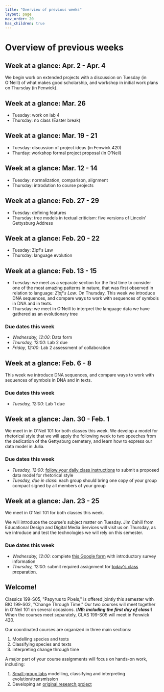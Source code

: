```yaml
---
title: "Overview of previous weeks"
layout: page
nav_order: 20
has_children: true
---
```



# Overview of previous weeks

    




## Week at a glance: Apr. 2 - Apr. 4

We begin work on extended projects with a discussion on Tuesday (in O'Neill) of what makes good scholarship, and workshop in initial work plans on Thursday (in Fenwick).



## Week at a glance: Mar. 26

- Tuesday: work on lab 4
- Thursday: no class (Easter break)


## Week at a glance: Mar. 19 - 21

- Tuesday: discussion of project ideas (in Fenwick 420)
- Thurday: workshop formal project proposal (in O'Neil)




## Week at a glance: Mar. 12 - 14

- Tuesday: normalization, comparison, alignment
- Thursday: introdution to course projects


## Week at a glance: Feb. 27 - 29

- Tuesday: defining features 
- Thursday: tree models in textual criticism: five versions of Lincoln' Gettysburg Address

## Week at a glance: Feb. 20 - 22

- Tuesday: Zipf's Law
- Thursday: language evolution


## Week at a glance: Feb. 13 - 15

- Tuesday: we meet as a separate section for the first time to consider one of the most amazing patterns in nature, that was first observed in relation to language: *Zipf's Law*. On Thursday, 
This week we introduce DNA sequences, and compare ways to work with sequences of symbols in DNA and in texts.
- Thursday: we meet in O'Neill to interpret the language data we have gathered as an evolutionary tree


### Due dates this week

- *Wednesday, 12:00*: Data form
- *Thursday, 12:00*: Lab 2 due
- *Friday, 12:00*: Lab 2 assessment of collaboration

## Week at a glance: Feb. 6 - 8

This week we introduce DNA sequences, and compare ways to work with sequences of symbols in DNA and in texts.



### Due dates this week

- *Tuesday, 12:00*: Lab 1 due


## Week at a glance: Jan. 30 - Feb. 1

We meet in in O'Neil 101 for both classes this week. We develop a model for rhetorical style that we will apply the following week to two speeches from the dedication of the Gettysburg cemetery, and learn how to express our data model in Julia.

### Due dates this week


- *Tuesday, 12:00*: [follow your daily class instructions](../classes/content+tech1/) to submit a proposed data model for rhetorical style
- *Tuesday, due in class*: each group should bring one copy of your group compact signed by all members of your group




## Week at a glance: Jan. 23 - 25

We meet in O'Neil 101 for both classes this week.

We will introduce the course's subject matter on Tuesday. Jim Cahill from Educational Design and Digital Media Services will visit us on Thursday, as we  introduce and test the technologies we will rely on this semester.


### Due dates this week

- *Wednesday, 12:00*: complete [this Google form](https://docs.google.com/forms/d/11tgd9yTntxP0_2yuO199p0tAhjGgFCk-9Jvy_Ve68eQ/edit?ts=65a96ef8) with introductory survey information
- *Thursday, 12:00*:  submit required assignment for [today's class preparation](../classes/content+tech1/).

## Welcome!

Classics 199-S05, "Papyrus to Pixels," is offered jointly this semester with BIO 199-S02, "Change Through Time."  Our two courses will meet together in O'Neil 101 on several occasions. (***NB: including the first day of class***!)  When the courses meet separately, CLAS 199-S05 will meet in Fenwick 420.

Our coordinated courses are organized in three main sections:

1. Modelling species and texts
2. Classifying species and texts
3. Interpreting change through time

A major part of your course assignments will focus on hands-on work, including:

1. [Small-group labs](https://neelsmith.github.io/papyrus_to_pixels/labs/) modelling, classifying and interpreting evolution/transmission
2. Developing an [original research project](https://neelsmith.github.io/papyrus_to_pixels/project/)
